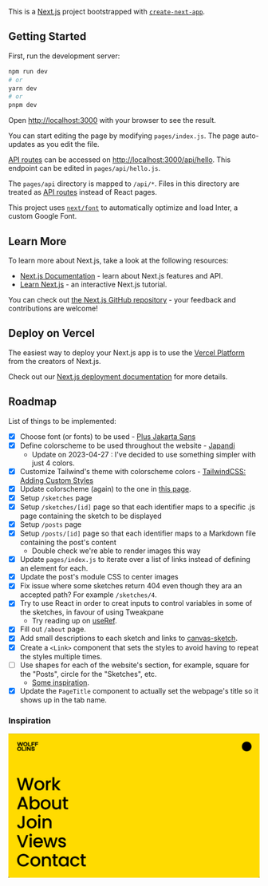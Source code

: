 This is a [Next.js](https://nextjs.org/) project bootstrapped with
[`create-next-app`](https://github.com/vercel/next.js/tree/canary/packages/create-next-app).

## Getting Started

First, run the development server:

```bash
npm run dev
# or
yarn dev
# or
pnpm dev
```

Open [http://localhost:3000](http://localhost:3000) with your browser to see the result.

You can start editing the page by modifying `pages/index.js`. The page auto-updates as you edit the file.

[API routes](https://nextjs.org/docs/api-routes/introduction) can be accessed on [http://localhost:3000/api/hello](http://localhost:3000/api/hello). This endpoint can be edited in `pages/api/hello.js`.

The `pages/api` directory is mapped to `/api/*`. Files in this directory are treated as [API routes](https://nextjs.org/docs/api-routes/introduction) instead of React pages.

This project uses [`next/font`](https://nextjs.org/docs/basic-features/font-optimization) to automatically optimize and load Inter, a custom Google Font.

## Learn More

To learn more about Next.js, take a look at the following resources:

- [Next.js Documentation](https://nextjs.org/docs) - learn about Next.js features and API.
- [Learn Next.js](https://nextjs.org/learn) - an interactive Next.js tutorial.

You can check out [the Next.js GitHub repository](https://github.com/vercel/next.js/) - your feedback and contributions are welcome!

## Deploy on Vercel

The easiest way to deploy your Next.js app is to use the [Vercel Platform](https://vercel.com/new?utm_medium=default-template&filter=next.js&utm_source=create-next-app&utm_campaign=create-next-app-readme) from the creators of Next.js.

Check out our [Next.js deployment documentation](https://nextjs.org/docs/deployment) for more details.

## Roadmap

List of things to be implemented:

- [X] Choose font (or fonts) to be used - [Plus Jakarta Sans](https://fonts.google.com/specimen/Plus+Jakarta+Sans?query=Jakarta)
- [X] Define colorscheme to be used throughout the website - [Japandi](inspiration/japandi_colorscheme.jpeg)
	- Update on 2023-04-27 : I've decided to use something simpler with just 4 colors.
- [X] Customize Tailwind's theme with colorscheme colors - [TailwindCSS: Adding Custom Styles](https://tailwindcss.com/docs/adding-custom-styles)
- [X] Update colorscheme (again) to the one in [this page](https://manonjouet.com/projects/mojo).
- [X] Setup `/sketches` page
- [X] Setup `/sketches/[id]` page so that each identifier maps to a specific .js page containing the sketch to be displayed
- [X] Setup `/posts` page
- [X] Setup `/posts/[id]` page so that each identifier maps to a Markdown file containing the post's content
	- Double check we're able to render images this way
- [X] Update `pages/index.js` to iterate over a list of links instead of defining an element for each.
- [X] Update the post's module CSS to center images
- [X] Fix issue where some sketches return 404 even though they ara an accepted path? For example `/sketches/4`.
- [X] Try to use React in order to creat inputs to control variables in some of the sketches, in favour of using Tweakpane
	- Try reading up on [useRef](https://react.dev/reference/react/useRef).
- [X] Fill out `/about` page.
- [X] Add small descriptions to each sketch and links to [canvas-sketch](https://github.com/mattdesl/canvas-sketch).
- [X] Create a `<Link>` component that sets the styles to avoid having to repeat the styles multiple times.
- [ ] Use shapes for each of the website's section, for example, square for the "Posts", circle for the "Sketches", etc.
	- [Some inspiration](https://www.creativeboom.com/uploads/articles/0f/0f4e193ba9164073646e67421eb37b4b26986c67_1620.png).
- [X] Update the `PageTitle` component to actually set the webpage's title so it shows up in the tab name.

### Inspiration

![Wolff Olins Menu](inspiration/wolffolins_com.png)
